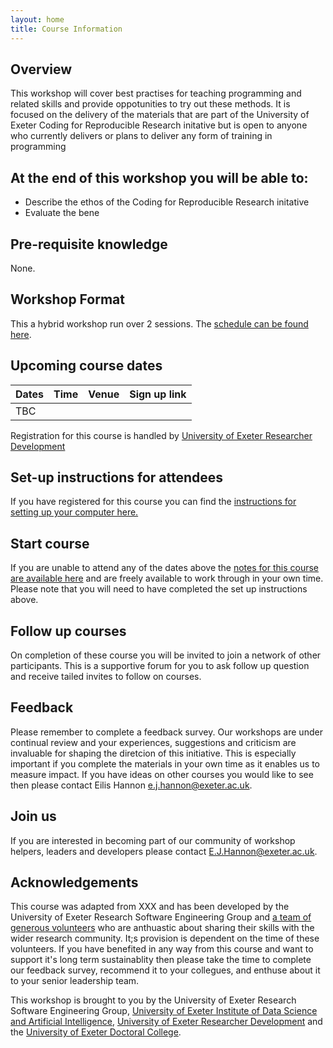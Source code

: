 ```yaml
---
layout: home
title: Course Information
---
```



## Overview

This workshop will cover best practises for teaching programming and related skills and provide oppotunities to try out these methods. It is focused on the delivery of the materials that are part of the University of Exeter Coding for Reproducible Research initative but is open to anyone who currently delivers or plans to deliver any form of training in programming 

## At the end of this workshop you will be able to:  

- Describe the ethos of the Coding for Reproducible Research initative
- Evaluate the bene

## Pre-requisite knowledge

None.

## Workshop Format

This a hybrid workshop run over 2 sessions. The [schedule can be found here](https://uniexeterrse.github.io/UoE-workshop-template/schedule.html). 

## Upcoming course dates

| Dates | Time  | Venue | Sign up link |
|--- |--- |--- | --- |
| TBC |  | | |

Registration for this course is handled by [University of Exeter Researcher Development](https://www.exeter.ac.uk/research/doctoralcollege/early-career-researchers/traininganddevelopment/rdprogramme/)

## Set-up instructions for attendees

If you have registered for this course you can find the [instructions for setting up your computer here.](https://uniexeterrse.github.io/workshop-template-test/setup.html) 

## Start course

If you are unable to attend any of the dates above the [notes for this course are available here](https://uniexeterrse.github.io/workshop-template-test/contents.html) and are freely available to work through in your own time. Please note that you will need to have completed the set up instructions above.

## Follow up courses

On completion of these course you will be invited to join a network of other participants. This is a supportive forum for you to ask follow up question and receive tailed invites to follow on courses.

## Feedback

Please remember to complete a feedback survey. Our workshops are under continual review and your experiences, suggestions and criticism are invaluable for shaping the diretcion of this initiative. This is especially important if you complete the materials in your own time as it enables us to measure impact. If you have ideas on other courses you would like to see then please contact Eilis Hannon e.j.hannon@exeter.ac.uk.

## Join us

If you are interested in becoming part of our community of workshop helpers, leaders and developers please contact E.J.Hannon@exeter.ac.uk.

## Acknowledgements

This course was adapted from XXX and has been developed by the University of Exeter Research Software Engineering Group and [a team of generous volunteers](https://uniexeterrse.github.io/UoE-workshop-template/acknowledgements.html) who are anthuastic about sharing their skills with the wider research community. It;s provision is dependent on the time of these volunteers. If you have benefited in any way from this course and want to support it's long term sustainablity then please take the time to complete our feedback survey, recommend it to your collegues, and enthuse about it to your senior leadership team. 

This workshop is brought to you by the University of Exeter Research Software Engineering Group, [University of Exeter Institute of Data Science and Artificial Intelligence](https://www.exeter.ac.uk/research/idsai/), [University of Exeter Researcher Development](https://www.exeter.ac.uk/research/doctoralcollege/early-career-researchers/traininganddevelopment/rdprogramme/) and the [University of Exeter Doctoral College](https://www.exeter.ac.uk/research/doctoralcollege/).

